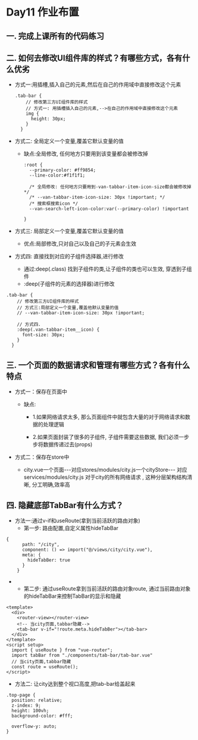 # Day11 作业布置

## 一. 完成上课所有的代码练习







## 二. 如何去修改UI组件库的样式？有哪些方式，各有什么优劣

* 方式一:用插槽,插入自己的元素,然后在自己的作用域中直接修改这个元素

  ```
  .tab-bar {
      // 修改第三方UI组件库的样式
      // 方式一: 用插槽插入自己的元素,-->在自己的作用域中直接修改这个元素
      img {
        height: 30px;
      }
    }
  ```

  

* 方式二: 全局定义一个变量,覆盖它默认变量的值

  * 缺点:全局修改,  任何地方只要用到该变量都会被修改掉

    ```
    :root {
      --primary-color: #ff9854;
      --line-color:#f1f1f1;
    
      /* 全局修改: 任何地方只要用到-van-tabbar-item-icon-size都会被修改掉 */
      /* --van-tabbar-item-icon-size: 30px !important; */
      /* 搜索框搜索icon */
      --van-search-left-icon-color:var(--primary-color) !important
    
    }
    ```

    

* 方式三: 局部定义一个变量,覆盖它默认变量的值

  * 优点:局部修改,只对自己以及自己的子元素会生效

    

* 方式四: 直接找到对应的子组件选择器,进行修改

  * 通过:deep(.class) 找到子组件的类,让子组件的类也可以生效, 穿透到子组件
  * :deep(子组件的元素的选择器)进行修改

```
.tab-bar {
    // 修改第三方UI组件库的样式
    // 方式三:局部定义一个变量,覆盖他默认变量的值
    // --van-tabbar-item-icon-size: 30px !important;

    // 方式四.
    :deep(.van-tabbar-item__icon) {
      font-size: 30px;
    }
  }
```



## 三. 一个页面的数据请求和管理有哪些方式？各有什么特点

* 方式一：保存在页面中

  * 缺点:

    * 1.如果网络请求太多, 那么页面组件中就包含大量的对于网络请求和数据的处理逻辑

    * 2.如果页面封装了很多的子组件, 子组件需要这些数据, 我们必须一步步将数据传递过去(props)

* 方式二：保存在store中

  * city.vue一个页面---对应stores/modules/city.js一个cityStore--- 对应services/modules/city.js 对于city的所有网络请求   , 这种分层架构结构清晰,  分工明确,效率高





## 四. 隐藏底部TabBar有什么方式？

* 方法一:通过v-if和useRoute(拿到当前活跃的路由对象)
  * 第一步: 路由配置,自定义属性hideTabBar

```
{
      path: "/city",
      component: () => import("@/views/city/city.vue"),
      meta: {
        hideTabBer: true
      }
    }
```

* * 第二步: 通过useRoute拿到当前活跃的路由对象route, 通过当前路由对象的hideTabBar来控制TabBar的显示和隐藏

```
<template>
  <div>
    <router-view></router-view>
    <!-- 当city页面,tabbar隐藏-->
    <tab-bar v-if="!route.meta.hideTabBer"></tab-bar>
  </div>
</template>
<script setup>
  import { useRoute } from "vue-router";
  import tabBar from "./components/tab-bar/tab-bar.vue"
  // 当city页面,tabbar隐藏
  const route = useRoute();
</script>
```



* 方法二: 让city达到整个视口高度,把tab-bar给盖起来

```
.top-page {
  position: relative;
  z-index: 9;
  height: 100vh;
  background-color: #fff;

  overflow-y: auto;
}

```




































